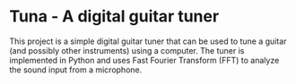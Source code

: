 # Tuna - A digital guitar tuner

This project is a simple digital guitar tuner that can be used to tune a guitar
(and possibly other instruments) using a computer. The tuner is implemented in
Python and uses Fast Fourier Transform (FFT) to analyze the sound input from a
microphone.
